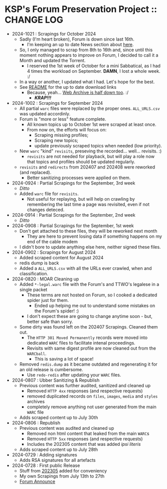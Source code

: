# KSP's Forum Preservation Project :: CHANGE LOG

* 2024-1021 : Scrapings for October 2024
	+ Sadly (I'm heart broken), Forum is down since last 16th.
		- I'm keeping an up to date News section about [here](https://ksp.lisias.net/blogs/news/2024-1015_Forum-is-down/).
	+ So, I only managed to scrap from 8th to 16th and, since until this moment nothing appears to improve on Forum, I decided to call it a Month and updated the Torrent.
		- I reserved the 1st week of October for a mini Sabbatical, as I had 4 times the workload on September. **DAMN**, I lost a whole week. :/
	+ In a way or another, I updated what I had. Let's hope for the best.
	+ See [README](./README.md) for the up to date download links
		- Because, yeah... [Web Archive is half down too](https://www.theverge.com/2024/10/14/24269741/internet-archive-online-read-only-data-breach-outage). :/
			- ***KRAP!!!***
* 2024-1002 : Scrapings for September 2024
	+ All partial `warc` files were replaced by the proper ones.
		`ALL_URLS.csv` was updated accordinly.
	+ Forum is "more or less" feature complete.
		- All known topics up to October 1st were scraped at least once.
		- From now on, the efforts will focus on:
			- Scraping missing profiles;
			- Scraping new topics;
			- update previously scraped topics when needed (low priority).
	+ New `warc` "kind" `revisits`, preseving the recorded... well... revisits. :)
		- `revisits` are not needed for playback, but will play a role now that topics and profiles should be updated regularly.
	+ `revisits` and `redirects` from 202407 and 202408 were reworked (and replaced).
		- Better sanitizing processes were applied on them.
* 2024-0924 : Partial Scrapings for the September, 3rd week
	+ *Ditto*
	+ Added `warc` file for `revisits`.
		- Not useful for replaying, but will help on crawling by remembering the last time a page was revisited, even if not changes deteced.
* 2024-0914 : Partial Scrapings for the September, 2nd week
	+ *Ditto*
* 2024-0908 : Partial Scrapings for the September, 1st week
	+ Don't get attached to these files, they will be reworked next month
		+ They are here to prevent losing data if something happens on my end of the cable modem
	+ I didn't bore to update anything else here, neither signed these files.
* 2024-0902 : Scrapings for August 2024
	+ Added scraped content for August 2024
	+ redis dump is back
	+ Added a `ALL_URLS.csv` with all the URLs ever crawled, when and classification.
* 2024-0820 : MOAR Cleaning up
	+ Added `*-legal.warc` file with the Forum's and TTWO's legalese in a single packet
		- These terms are not hosted on Forum, so I cooked a dedicated spider just for them.
			- Ended up helping me out to understand some mistakes on the Forum's spider! :)
		- I don't expect these are going to change anytime soon - but, better safe than sorry.
	+ Some dirty was found left on the 202407 Scrapings. Cleaned them out.
		- The `HTTP 301 Moved Permanently` records were moved into dedicated `WARC` files to facilitate intenal proceedings.
		- Revisits with same digest profile are now cleaned out from the `WARCball`.
			- This is saving a lot of space!
	+ Removed `redis.dump` as it became outdated and regenerating it for an old release is cumbersome.
		- Use `redo-redis` after updating your `WARC` files.
* 2024-0807 : Ubber Sanitizing & Republish
	+ Previous content was further audited, sanitized and cleaned up
		- Removed `HTTP 4xx` responses (and respective requests)
		- removed duplicated records on `files`, `images`, `media` and `styles` archives
		- completely remove anything not user generated from the main `WARC` file
	+ Adds scraped content up to July 30th
* 2024-0806 : Republish
	+ Previous content was audited and cleaned up
		- Removed non html content that leaked from the main `WARC`s
		- Removed `HTTP 5xx` responses (and respective requests)
		- Includes the 202305 content that was added *ipsi literis*
	+ Adds scraped content up to July 28th
* 2024-0729 : Adding signatures
	+ Adds RSA signatures for all artefacts
* 2024-0728 : First public Release
	+ Stuff from [202305](https://archive.org/details/forum.kerbalspaceprogram.com_202305) added for conveniency
	+ My own Scrapings from July 13th to 27th
	+ [Forum Announce](https://forum.kerbalspaceprogram.com/topic/225368-ksp-forums-archival-options/?do=findComment&comment=4411089)
